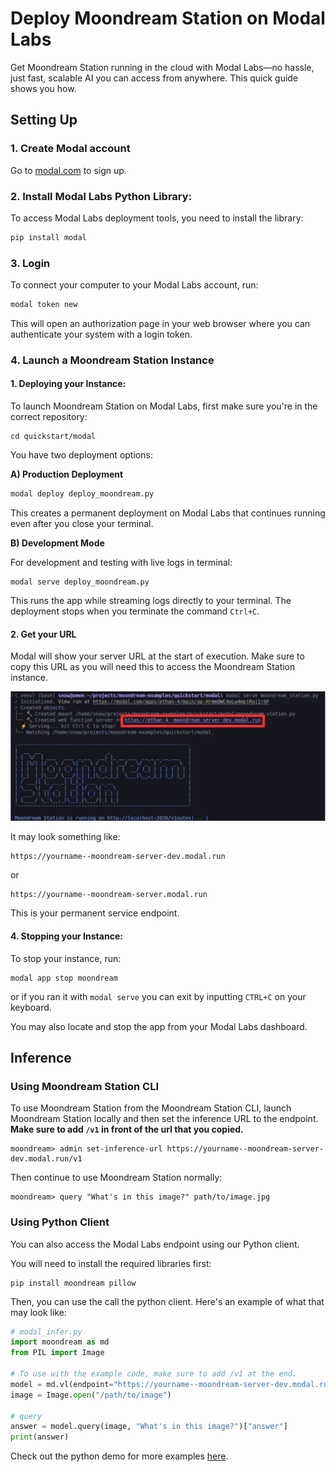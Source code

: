 # Deploy Moondream Station on Modal Labs

Get Moondream Station running in the cloud with Modal Labs—no hassle, just fast, scalable AI you can access from anywhere. This quick guide shows you how.

## Setting Up

### **1. Create Modal account**
Go to [modal.com](https://modal.com) to sign up.

### **2. Install Modal Labs Python Library**:
To access Modal Labs deployment tools, you need to install the library:

   ```bash
   pip install modal
   ```

### **3. Login**
   To connect your computer to your Modal Labs account, run:
   ```bash
   modal token new
   ```
   This will open an authorization page in your web browser where you can authenticate your system with a login token.

### **4. Launch a Moondream Station Instance**

#### **1. Deploying your Instance**:

To launch Moondream Station on Modal Labs, first make sure you're in the correct repository:

```
cd quickstart/modal
```
You have two deployment options:

**A) Production Deployment**

   ```bash
   modal deploy deploy_moondream.py
   ```
This creates a permanent deployment on Modal Labs that continues running even after you close your terminal.


**B)  Development Mode**

For development and testing with live logs in terminal:

```
modal serve deploy_moondream.py
```
This runs the app while streaming logs directly to your terminal. The deployment stops when you terminate the command `Ctrl+C`.

#### **2. Get your URL**
Modal will show your server URL at the start of execution. Make sure to copy this URL as you will need this to access the Moondream Station instance.

![alt text](../../images/modal/example-image.png)

It may look something like:
   ```
   https://yourname--moondream-server-dev.modal.run
   ```
   or
   ```
   https://yourname--moondream-server.modal.run
   ```
   This is your permanent service endpoint.

#### **4. Stopping your Instance**:

To stop your instance, run:

```
modal app stop moondream
```

or if you ran it with `modal serve` you can exit by inputting `CTRL+C` on your keyboard.

You may also locate and stop the app from your Modal Labs dashboard.


## Inference

### Using Moondream Station CLI
To use Moondream Station from the Moondream Station CLI, launch Moondream Station locally and then set the inference URL to the endpoint. **Make sure to add `/v1` in front of the url that you copied.**

```
moondream> admin set-inference-url https://yourname--moondream-server-dev.modal.run/v1
```

Then continue to use Moondream Station normally:

```
moondream> query "What's in this image?" path/to/image.jpg
```

### Using Python Client
You can also access the Modal Labs endpoint using our Python client.

You will need to install the required libraries first:

```
pip install moondream pillow
```

Then, you can use the call the python client. Here's an example of what that may look like:

```python
# modal_infer.py
import moondream as md
from PIL import Image

# To use with the example code, make sure to add /v1 at the end.
model = md.vl(endpoint="https://yourname--moondream-server-dev.modal.run/v1")
image = Image.open("/path/to/image")

# query
answer = model.query(image, "What's in this image?")["answer"]
print(answer)
```

Check out the python demo for more examples [here](modal_infer.py).
